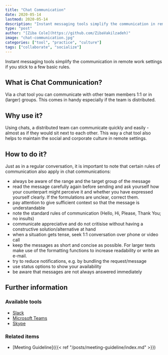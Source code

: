 ```yaml
---
title: "Chat Communication"
date: 2020-05-14
lastmod: 2020-05-14
description: "Instant messaging tools simplify the communication in remote work settings if you stick to a few basic rules."
type: "post"
author: "[Ziba Cole](https://github.com/ZibaVakilzadeh)"
image: "chat-communication.jpg"
categories: ["tool", "practice", "culture"]
tags: ["collaborate", "socialize"]
---
```


Instant messaging tools simplify the communication in remote work settings if you stick to a few basic rules.

<!--more-->

## What is Chat Communication?

Via a chat tool you can communicate with other team members 1:1 or in (larger) groups. This comes in handy especially if the team is distributed.

## Why use it?

Using chats, a distributed team can communicate quickly and easily - almost as if they would sit next to each other. This way a chat tool also helps to maintain the social and corporate culture in remote settings.

## How to do it?

Just as in a regular conversation, it is important to note that certain rules of communication also apply in chat communications:

* always be aware of the range and the target group of the message
* read the message carefully again before sending and ask yourself how your counterpart might perceive it and whether you have expressed yourself clearly. If the formulations are unclear, correct them.
* pay attention to give sufficient context so that the message is understandable
* note the standard rules of communication (Hello, Hi, Please, Thank You; no insults)
* communicate appreciative and do not critisise without having a constructive solution/alternative at hand
* when a situation gets tense, seek 1:1 conversation over phone or video call
* keep the messages as short and concise as possible. For larger texts make use of the formatting functions to increase readability or write an e-mail.
* try to reduce notifications, e.g. by bundling the request/message
* use status options to show your availability
* be aware that messages are not always answered immediately

## Further information

### Available tools

* [Slack](https://slack.com)
* [Microsoft Teams](https://www.microsoft.com/de-de/microsoft-365/microsoft-teams/group-chat-software)
* [Skype](https://www.skype.com)

### Related items

* [Meeting Guideline]({{< ref "/posts/meeting-guideline/index.md" >}})
